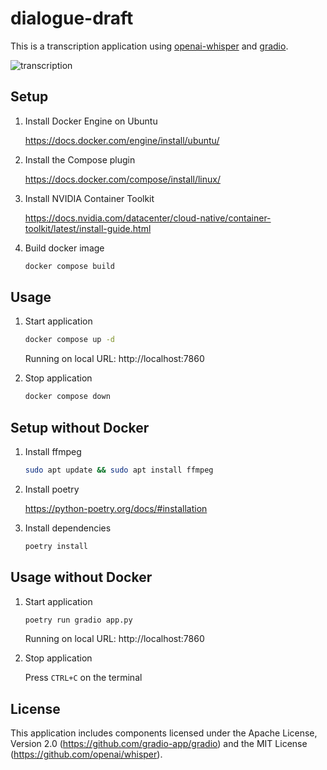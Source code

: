 # dialogue-draft
This is a transcription application using [openai-whisper](https://github.com/openai/whisper) and [gradio](https://github.com/gradio-app/gradio).

![transcription](https://github.com/kyashy/dialogue-draft/assets/98370541/7c4d297a-90aa-4f7b-96b2-28ab505dcb57)

## Setup
1. Install Docker Engine on Ubuntu

    https://docs.docker.com/engine/install/ubuntu/

2. Install the Compose plugin

    https://docs.docker.com/compose/install/linux/

3. Install NVIDIA Container Toolkit

    https://docs.nvidia.com/datacenter/cloud-native/container-toolkit/latest/install-guide.html

4. Build docker image

    ```bash
    docker compose build
    ```

## Usage

1. Start application

    ```bash
    docker compose up -d
    ```
    Running on local URL:  http://localhost:7860

2. Stop application

    ```bash
    docker compose down
    ```

## Setup without Docker
1. Install ffmpeg

    ```bash
    sudo apt update && sudo apt install ffmpeg
    ```

2. Install poetry

    https://python-poetry.org/docs/#installation

3. Install dependencies

    ```bash
    poetry install
    ```

## Usage without Docker
1. Start application

    ```bash
    poetry run gradio app.py
    ```
    Running on local URL:  http://localhost:7860

2. Stop application

    Press `CTRL+C` on the terminal

## License

This application includes components licensed under the Apache License, Version 2.0 (https://github.com/gradio-app/gradio) and the MIT License (https://github.com/openai/whisper).
